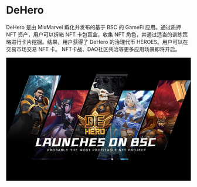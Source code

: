 # DeHero

<p>DeHero 是由 MixMarvel 孵化并发布的基于 BSC 的 GameFi 应用。通过质押 NFT 资产，用户可以拆箱 NFT 卡包盲盒，收集 NFT 角色，并通过适当的训练策略进行卡片挖掘。结果，用户获得了 DeHero 的治理代币 HEROES。用户可以在交易市场交易 NFT 卡。 NFT卡战、DAO社区共治等更多应用场景即将开启。</p>

![dehero-dapp-games-bsc-image1_6bd0f03fd1f030b1fd2f1327815453fd](dehero-dapp-games-bsc-image1_6bd0f03fd1f030b1fd2f1327815453fd.png)

